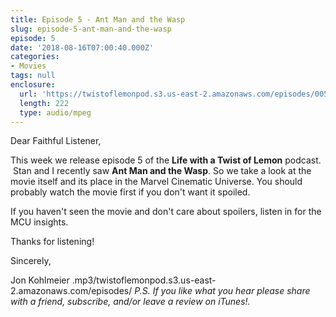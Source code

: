 ```yaml
---
title: Episode 5 - Ant Man and the Wasp
slug: episode-5-ant-man-and-the-wasp
episode: 5
date: '2018-08-16T07:00:40.000Z'
categories:
- Movies
tags: null
enclosure:
  url: 'https://twistoflemonpod.s3.us-east-2.amazonaws.com/episodes/005-lwatol-20180816.mp3'
  length: 222
  type: audio/mpeg
---
```


Dear Faithful Listener,

This week we release episode 5 of the **Life with a Twist of Lemon** podcast.  Stan and I recently saw **Ant Man and the Wasp**. So we take a look at the movie itself and its place in the Marvel Cinematic Universe. You should probably watch the movie first if you don't want it spoiled.

If you haven't seen the movie and don't care about spoilers, listen in for the MCU insights.

Thanks for listening!

Sincerely,

Jon Kohlmeier
.mp3/twistoflemonpod.s3.us-east-2.amazonaws.com/episodes/
_P.S. If you like what you hear please share with a friend, subscribe, and/or leave a review on iTunes!._
